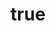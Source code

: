 ---
title: {Meta name}
description: {Meta description}
template: back-office-user-guide-template
---